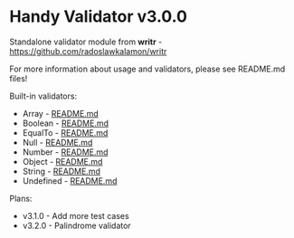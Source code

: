 # Handy Validator v3.0.0

Standalone validator module from **writr** - https://github.com/radoslawkalamon/writr

For more information about usage and validators, please see README.md files!

Built-in validators:
- Array - [README.md](/src/validators/array/README.md)
- Boolean - [README.md](/src/validators/boolean/README.md)
- EqualTo - [README.md](/src/validators/eqaulto/README.md)
- Null - [README.md](/src/validators/null/README.md)
- Number - [README.md](/src/validators/number/README.md)
- Object - [README.md](/src/validators/object/README.md)
- String - [README.md](/src/validators/string/README.md)
- Undefined - [README.md](/src/validators/undefined/README.md)

Plans:
- v3.1.0 - Add more test cases
- v3.2.0 - Palindrome validator
